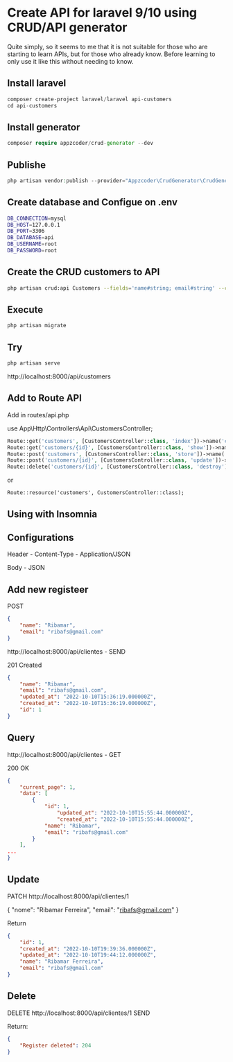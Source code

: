 # Create API for laravel 9/10 using CRUD/API generator

Quite simply, so it seems to me that it is not suitable for those who are starting to learn APIs, but for those who already know. Before learning to only use it like this without needing to know.

## Install laravel
```php
composer create-project laravel/laravel api-customers
cd api-customers
```

## Install generator
```php
composer require appzcoder/crud-generator --dev
```
## Publishe
```php
php artisan vendor:publish --provider="Appzcoder\CrudGenerator\CrudGeneratorServiceProvider"
```
## Create database and Configue on .env

```bash
DB_CONNECTION=mysql
DB_HOST=127.0.0.1
DB_PORT=3306
DB_DATABASE=api
DB_USERNAME=root
DB_PASSWORD=root
```
## Create the CRUD customers to API
```bash
php artisan crud:api Customers --fields='name#string; email#string' --controller-namespace=Api
```
## Execute
```bash
php artisan migrate
```
## Try
```bash
php artisan serve
```
http://localhost:8000/api/customers

## Add to Route API
Add in routes/api.php

use App\Http\Controllers\Api\CustomersController;
```php
Route::get('customers', [CustomersController::class, 'index'])->name('customers.all');
Route::get('customers/{id}', [CustomersController::class, 'show'])->name('customers.one');
Route::post('customers', [CustomersController::class, 'store'])->name('customers.store');
Route::post('customers/{id}', [CustomersController::class, 'update'])->name('customers.update');
Route::delete('customers/{id}', [CustomersController::class, 'destroy'])->name('customers.destroy');
```
or
```
Route::resource('customers', CustomersController::class);
```
## Using with Insomnia

## Configurations

Header - Content-Type - Application/JSON

Body - JSON

## Add new registeer

POST
```json
{
	"name": "Ribamar",
	"email": "ribafs@gmail.com"
}
```

http://localhost:8000/api/clientes - SEND

201 Created
```json
{
	"name": "Ribamar",
	"email": "ribafs@gmail.com",
	"updated_at": "2022-10-10T15:36:19.000000Z",
	"created_at": "2022-10-10T15:36:19.000000Z",
	"id": 1
}
```
## Query

http://localhost:8000/api/clientes - GET

200 OK 
```json
{
	"current_page": 1,
	"data": [
		{
			"id": 1,
		        "updated_at": "2022-10-10T15:55:44.000000Z",
		        "created_at": "2022-10-10T15:55:44.000000Z",
			"name": "Ribamar",
			"email": "ribafs@gmail.com"
		}
	],
...
}
```
## Update

PATCH  http://localhost:8000/api/clientes/1

{
	"nome": "Ribamar Ferreira",
	"email": "ribafs@gmail.com"
}

Return

```json
{
	"id": 1,
	"created_at": "2022-10-10T19:39:36.000000Z",
	"updated_at": "2022-10-10T19:44:12.000000Z",
	"name": "Ribamar Ferreira",
	"email": "ribafs@gmail.com"
}
```

## Delete

DELETE http://localhost:8000/api/clientes/1 SEND

Return:

```json
{
	"Register deleted": 204
}
```
